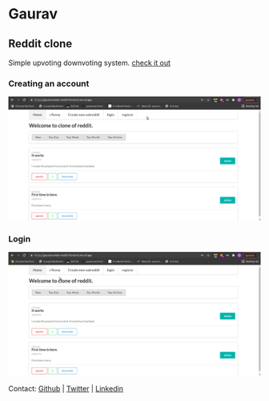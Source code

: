 # Gaurav

## Reddit clone

Simple upvoting downvoting system. [check it out](https://gauravnumber-reddit-backend.herokuapp.com)

### Creating an account

![Creating account](./images/register.gif)

### Login

![User login](./images/login.gif)

Contact: [Github](https://www.github.com/gauravnumber) | [Twitter](https://www.twitter.com/gauravnumber) | [Linkedin](https://www.linkedin.com/gauravnumber)
